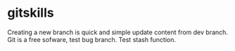 # gitskills
Creating a new branch is quick and simple
update content from dev branch.
Git is a free sofware, test bug branch.
Test stash function.

